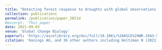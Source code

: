```yaml
---
title: "Detecting forest response to droughts with global observations of vegetation water content."
collection: publications
permalink: /publication/paper_2021d
#excerpt: 'This paper '
date: 2021-09-03
venue: 'Global Change Biology'
paperurl: 'https://ascelibrary.org/doi/full/10.1061/%28ASCE%29WR.1943-5452.0001493'
citation: 'Konings AG, and 36 other authors including Holtzman N (2021). Detecting forest response to droughts with global observations of vegetation water content. Global Change Biology.'
---
```

